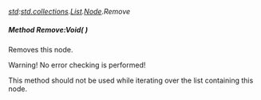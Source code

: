 _[std](../../modules/std/std-module.md):[std.collections](../../modules/std/std-collections.md).[List<T>](../../modules/std/std-collections-list.md).[Node](../../modules/std/std-collections-list-node.md).Remove_
##### Method Remove:Void(  )
Removes this node.

Warning! No error checking is performed!

This method should not be used while iterating over the list containing this node.
